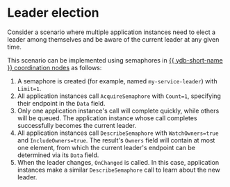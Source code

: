 # Leader election

Consider a scenario where multiple application instances need to elect a leader among themselves and be aware of the current leader at any given time.

This scenario can be implemented using semaphores in [{{ ydb-short-name }} coordination nodes](../../reference/ydb-sdk/coordination.md) as follows:

1. A semaphore is created (for example, named `my-service-leader`) with `Limit=1`.
1. All application instances call `AcquireSemaphore` with `Count=1`, specifying their endpoint in the `Data` field.
1. Only one application instance's call will complete quickly, while others will be queued. The application instance whose call completes successfully becomes the current leader.
1. All application instances call `DescribeSemaphore` with `WatchOwners=true` and `IncludeOwners=true`. The result's `Owners` field will contain at most one element, from which the current leader's endpoint can be determined via its `Data` field.
1. When the leader changes, `OnChanged` is called. In this case, application instances make a similar `DescribeSemaphore` call to learn about the new leader.